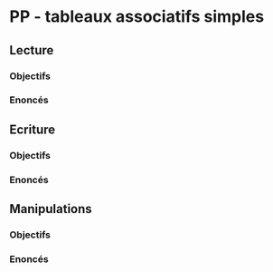 # PP - tableaux associatifs simples

## Lecture

### Objectifs

### Enoncés

## Ecriture

### Objectifs

### Enoncés

## Manipulations

### Objectifs

### Enoncés
